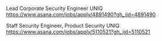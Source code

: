 Lead Corporate Security Engineer UNIQ https://www.asana.com/jobs/apply/4891490?gh_jid=4891490

Staff Security Engineer, Product Security UNIQ https://www.asana.com/jobs/apply/5110521?gh_jid=5110521

